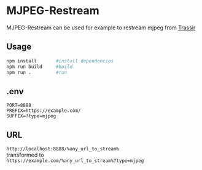 # MJPEG-Restream

MJPEG-Restream сan be used for example to restream mjpeg from [Trassir](https://trassir.com/)

## Usage

```sh
npm install       #install dependencies
npm run build     #build
npm run .         #run
```

## .env

```ENV
PORT=8888
PREFIX=https://example.com/
SUFFIX=?type=mjpeg
```

## URL

`http://localhost:8888/%any_url_to_stream%`  
transformed to  
`https://example.com/%any_url_to_stream%?type=mjpeg`